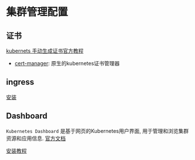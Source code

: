 # 集群管理配置

## 证书
[kubernets 手动生成证书官方教程](https://kubernetes.io/zh/docs/tasks/administer-cluster/certificates/#openssl)

- [cert-manager](cert-manager/README.md): 原生的kubernetes证书管理器

## ingress
[安装](ingress/README.md)

## Dashboard

`Kubernetes Dashboard` 是基于网页的Kubernetes用户界面, 用于管理和浏览集群资源和应用信息.
[官方文档](https://kubernetes.io/zh/docs/tasks/access-application-cluster/web-ui-dashboard/)

[安装教程](dashboard.md)